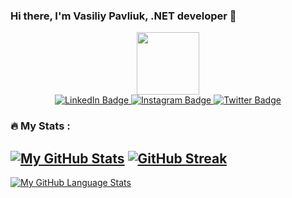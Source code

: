 ### Hi there, I'm Vasiliy Pavliuk, .NET developer 👋

<div id="header" align="center">
  <img src="https://media.giphy.com/media/M9gbBd9nbDrOTu1Mqx/giphy.gif" width="100"/>
</div>
<div id="badges" align="center">
  <a href="https://www.linkedin.com/in/vasiliy-pavliuk-0a5a301b5/">
    <img src="https://img.shields.io/badge/LinkedIn-blue?style=for-the-badge&logo=linkedin&logoColor=white" alt="LinkedIn Badge"/>
  </a>
  <a href="https://www.instagram.com/vp.junior_/">
    <img src="https://img.shields.io/badge/Instagram-E4405F?style=for-the-badge&logo=instagram&logoColor=white" alt="Instagram Badge"/>
  </a>
  <a href="https://twitter.com/VasylPavliuk1">
    <img src="https://img.shields.io/badge/Twitter-blue?style=for-the-badge&logo=twitter&logoColor=white" alt="Twitter Badge"/>
  </a>
</div>

### :fire: My Stats :
[![My GitHub Stats](https://github-readme-stats.vercel.app/api/?username=Pavliuk13&count_private=true&theme=tokyonight&showicons=true)]()
[![GitHub Streak](http://github-readme-streak-stats.herokuapp.com?user=Pavliuk13&theme=tokyonight)](https://git.io/streak-stats)
--
[![My GitHub Language Stats](https://github-readme-stats.vercel.app/api/top-langs/?username=Pavliuk13&langs_count=5&theme=tokyonight)]()
<!--
**Pavliuk13/Pavliuk13** is a ✨ _special_ ✨ repository because its `README.md` (this file) appears on your GitHub profile.

Here are some ideas to get you started:

- 🔭 I’m currently working on ...
- 🌱 I’m currently learning ...
- 👯 I’m looking to collaborate on ...
- 🤔 I’m looking for help with ...
- 💬 Ask me about ...
- 📫 How to reach me: ...
- 😄 Pronouns: ...
- ⚡ Fun fact: ...
-->
